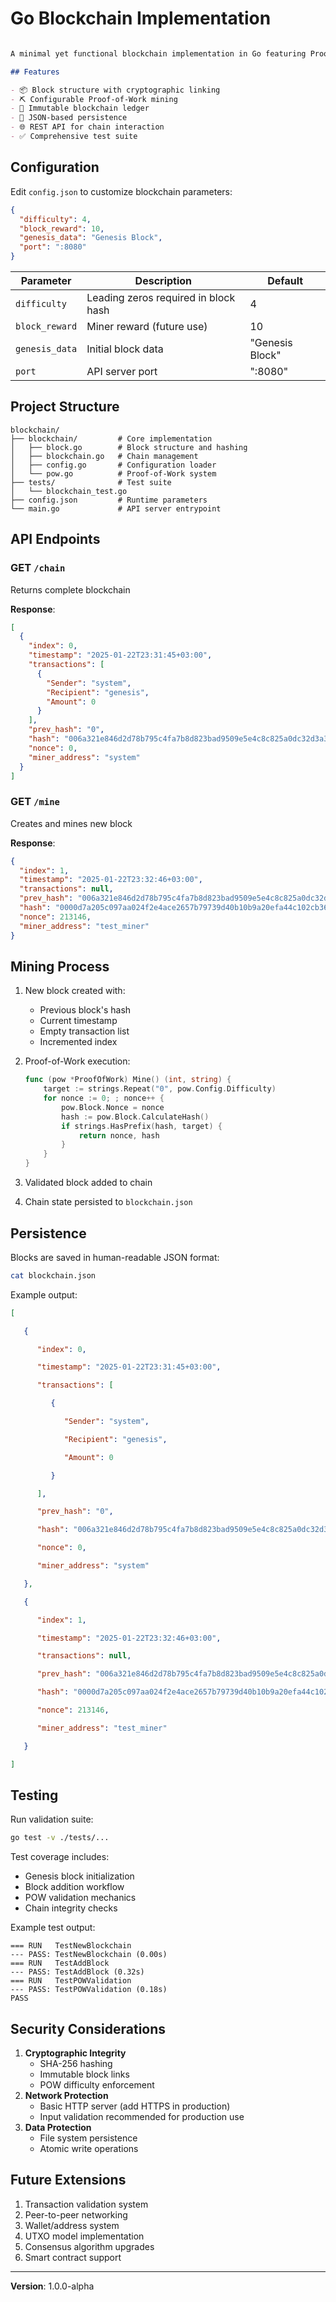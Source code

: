 # Go Blockchain Implementation

```markdown

A minimal yet functional blockchain implementation in Go featuring Proof-of-Work consensus, persistent storage, and REST API endpoints.

## Features

- 📦 Block structure with cryptographic linking
- ⛏️ Configurable Proof-of-Work mining
- 🔗 Immutable blockchain ledger
- 💾 JSON-based persistence
- 🌐 REST API for chain interaction
- ✅ Comprehensive test suite

```

## Configuration

Edit `config.json` to customize blockchain parameters:

```json
{
  "difficulty": 4,
  "block_reward": 10,
  "genesis_data": "Genesis Block",
  "port": ":8080"
}

```

| Parameter | Description | Default |
| --- | --- | --- |
| `difficulty` | Leading zeros required in block hash | 4 |
| `block_reward` | Miner reward (future use) | 10 |
| `genesis_data` | Initial block data | "Genesis Block" |
| `port` | API server port | ":8080" |

## Project Structure

```
blockchain/
├── blockchain/         # Core implementation
│   ├── block.go        # Block structure and hashing
│   ├── blockchain.go   # Chain management
│   ├── config.go       # Configuration loader
│   └── pow.go          # Proof-of-Work system
├── tests/              # Test suite
│   └── blockchain_test.go
├── config.json         # Runtime parameters
└── main.go             # API server entrypoint

```

## API Endpoints

### GET `/chain`

Returns complete blockchain

**Response**:

```json
[
  {
    "index": 0,
    "timestamp": "2025-01-22T23:31:45+03:00",
    "transactions": [
      {
        "Sender": "system",
        "Recipient": "genesis",
        "Amount": 0
      }
    ],
    "prev_hash": "0",
    "hash": "006a321e846d2d78b795c4fa7b8d823bad9509e5e4c8c825a0dc32d3a3b9e241",
    "nonce": 0,
    "miner_address": "system"
  }
]

```

### GET `/mine`

Creates and mines new block

**Response**:

```json
{
  "index": 1,
  "timestamp": "2025-01-22T23:32:46+03:00",
  "transactions": null,
  "prev_hash": "006a321e846d2d78b795c4fa7b8d823bad9509e5e4c8c825a0dc32d3a3b9e241",
  "hash": "0000d7a205c097aa024f2e4ace2657b79739d40b10b9a20efa44c102cb36ef24",
  "nonce": 213146,
  "miner_address": "test_miner"
}

```

## Mining Process

1. New block created with:
    - Previous block's hash
    - Current timestamp
    - Empty transaction list
    - Incremented index
2. Proof-of-Work execution:

    ```go
    func (pow *ProofOfWork) Mine() (int, string) {
        target := strings.Repeat("0", pow.Config.Difficulty)
        for nonce := 0; ; nonce++ {
            pow.Block.Nonce = nonce
            hash := pow.Block.CalculateHash()
            if strings.HasPrefix(hash, target) {
                return nonce, hash
            }
        }
    }

    ```

3. Validated block added to chain
4. Chain state persisted to `blockchain.json`

## Persistence

Blocks are saved in human-readable JSON format:

```bash
cat blockchain.json

```

Example output:

```json
[

   {

      "index": 0,

      "timestamp": "2025-01-22T23:31:45+03:00",

      "transactions": [

         {

            "Sender": "system",

            "Recipient": "genesis",

            "Amount": 0

         }

      ],

      "prev_hash": "0",

      "hash": "006a321e846d2d78b795c4fa7b8d823bad9509e5e4c8c825a0dc32d3a3b9e241",

      "nonce": 0,

      "miner_address": "system"

   },

   {

      "index": 1,

      "timestamp": "2025-01-22T23:32:46+03:00",

      "transactions": null,

      "prev_hash": "006a321e846d2d78b795c4fa7b8d823bad9509e5e4c8c825a0dc32d3a3b9e241",

      "hash": "0000d7a205c097aa024f2e4ace2657b79739d40b10b9a20efa44c102cb36ef24",

      "nonce": 213146,

      "miner_address": "test_miner"

   }

]

```

## Testing

Run validation suite:

```bash
go test -v ./tests/...

```

Test coverage includes:

- Genesis block initialization
- Block addition workflow
- POW validation mechanics
- Chain integrity checks

Example test output:

```
=== RUN   TestNewBlockchain
--- PASS: TestNewBlockchain (0.00s)
=== RUN   TestAddBlock
--- PASS: TestAddBlock (0.32s)
=== RUN   TestPOWValidation
--- PASS: TestPOWValidation (0.18s)
PASS

```

## Security Considerations

1. **Cryptographic Integrity**
    - SHA-256 hashing
    - Immutable block links
    - POW difficulty enforcement
2. **Network Protection**
    - Basic HTTP server (add HTTPS in production)
    - Input validation recommended for production use
3. **Data Protection**
    - File system persistence
    - Atomic write operations

## Future Extensions

1. Transaction validation system
2. Peer-to-peer networking
3. Wallet/address system
4. UTXO model implementation
5. Consensus algorithm upgrades
6. Smart contract support

---

**Version**: 1.0.0-alpha
